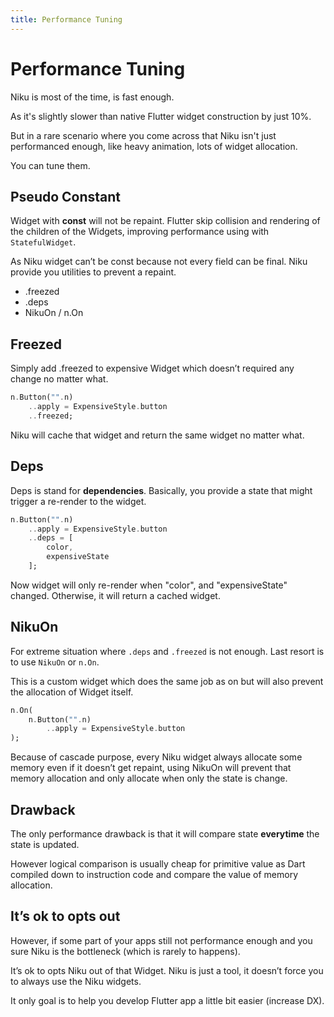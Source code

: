 ```yaml
---
title: Performance Tuning
---
```

# Performance Tuning
Niku is most of the time, is fast enough.

As it's slightly slower than native Flutter widget construction by just 10%.

But in a rare scenario where you come across that Niku isn't just performanced enough, like heavy animation, lots of widget allocation.

You can tune them.

## Pseudo Constant
Widget with **const** will not be repaint.
Flutter skip collision and rendering of the children of the Widgets, improving performance using with `StatefulWidget`.

As Niku widget can’t be const because not every field can be final.
Niku provide you utilities to prevent a repaint.

- .freezed
- .deps
- NikuOn / n.On

## Freezed
Simply add .freezed to expensive Widget which doesn’t required any change no matter what.
```dart
n.Button("".n)
    ..apply = ExpensiveStyle.button
    ..freezed;
```

Niku will cache that widget and return the same widget no matter what.

## Deps
Deps is stand for **dependencies**.
Basically, you provide a state that might trigger a re-render to the widget.

```dart
n.Button("".n)
    ..apply = ExpensiveStyle.button
    ..deps = [
        color,
        expensiveState
    ];
```

Now widget will only re-render when "color", and "expensiveState" changed.
Otherwise, it will return a cached widget.

## NikuOn
For extreme situation where `.deps` and `.freezed` is not enough.
Last resort is to use `NikuOn` or `n.On`.

This is a custom widget which does the same job as on but will also prevent the allocation of Widget itself.

```dart
n.On(
    n.Button("".n)
        ..apply = ExpensiveStyle.button
);
```

Because of cascade purpose, every Niku widget always allocate some memory even if it doesn’t get repaint, using NikuOn will prevent that memory allocation and only allocate when only the state is change.

## Drawback
The only performance drawback is that it will compare state **everytime** the state is updated.

However logical comparison is usually cheap for primitive value as Dart compiled down to instruction code and compare the value of memory allocation.

## It’s ok to opts out
However, if some part of your apps still not performance enough and you sure Niku is the bottleneck (which is rarely to happens).

It’s ok to opts Niku out of that Widget.
Niku is just a tool, it doesn’t force you to always use the Niku widgets.

It only goal is to help you develop Flutter app a little bit easier (increase DX).
